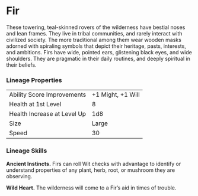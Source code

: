 # Fir

These towering, teal-skinned rovers of the wilderness have bestial noses and lean frames. They live in tribal communities, and rarely interact with civilized society. The more traditional among them wear wooden masks adorned with spiraling symbols that depict their heritage, pasts, interests, and ambitions. Firs have wide, pointed ears, glistening black eyes, and wide shoulders. They are pragmatic in their daily routines, and deeply spiritual in their beliefs.

### Lineage Properties
|||
|-|--|
|Ability Score Improvements| +1 Might, +1 Will |
|Health at 1st Level| 8 |
| Health Increase at Level Up | 1d8 |
| Size | Large |
| Speed | 30 |

### Lineage Skills
**Ancient Instincts.** Firs can roll Wit checks with advantage to identify or understand properties of any plant, herb, root, or mushroom they are observing.

**Wild Heart.** The wilderness will come to a Fir’s aid in times of trouble.
